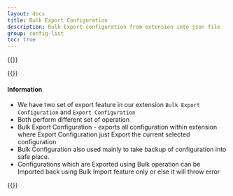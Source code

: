 ```yaml
---
layout: docs
title: Bulk Export Configuration
description: Bulk Export configuration from extension into json file
group: config-list
toc: true
---
```

{{<img configuration-list-bulk-export.png>}}

{{<callout warning>}}
#### Information
- We have two set of export feature in our extension `Bulk Export Configuration` and `Export Configuration`
- Both perform different set of operation
- Bulk Export Configuration - exports all configuration within extension where Export Configuration just Export the current selected configuration
- Bulk Configuration also used mainly to take backup of configuration into safe place.
- Configurations which are Exported using Bulk operation can be Imported back using Bulk Import feature only or else it will throw error

{{</callout>}}